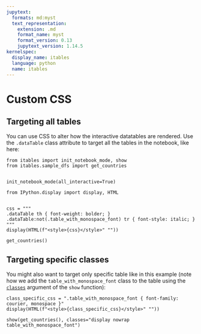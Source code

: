 ```yaml
---
jupytext:
  formats: md:myst
  text_representation:
    extension: .md
    format_name: myst
    format_version: 0.13
    jupytext_version: 1.14.5
kernelspec:
  display_name: itables
  language: python
  name: itables
---
```


# Custom CSS

## Targeting all tables

You can use CSS to alter how the interactive datatables are rendered.
Use the `.dataTable` class attribute to target all the tables in the notebook, like here:

```{code-cell}
from itables import init_notebook_mode, show
from itables.sample_dfs import get_countries


init_notebook_mode(all_interactive=True)
```

```{code-cell}
from IPython.display import display, HTML


css = """
.dataTable th { font-weight: bolder; }
.dataTable:not(.table_with_monospace_font) tr { font-style: italic; }
"""
display(HTML(f"<style>{css}</style>" ""))
```

```{code-cell}
get_countries()
```

## Targeting specific classes

You might also want to target only specific table like in this example
(note how we add the `table_with_monospace_font` class
to the table using the [`classes`](advanced_parameters.md#classes)
argument of the `show` function):

```{code-cell}
class_specific_css = ".table_with_monospace_font { font-family: courier, monospace }"
display(HTML(f"<style>{class_specific_css}</style>" ""))
```

```{code-cell}
show(get_countries(), classes="display nowrap table_with_monospace_font")
```
